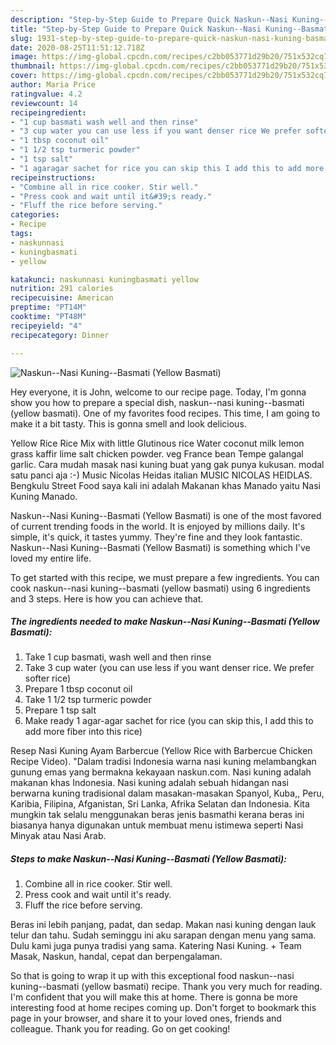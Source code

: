 ```yaml
---
description: "Step-by-Step Guide to Prepare Quick Naskun--Nasi Kuning--Basmati (Yellow Basmati)"
title: "Step-by-Step Guide to Prepare Quick Naskun--Nasi Kuning--Basmati (Yellow Basmati)"
slug: 1931-step-by-step-guide-to-prepare-quick-naskun-nasi-kuning-basmati-yellow-basmati
date: 2020-08-25T11:51:12.718Z
image: https://img-global.cpcdn.com/recipes/c2bb053771d29b20/751x532cq70/naskun-nasi-kuning-basmati-yellow-basmati-recipe-main-photo.jpg
thumbnail: https://img-global.cpcdn.com/recipes/c2bb053771d29b20/751x532cq70/naskun-nasi-kuning-basmati-yellow-basmati-recipe-main-photo.jpg
cover: https://img-global.cpcdn.com/recipes/c2bb053771d29b20/751x532cq70/naskun-nasi-kuning-basmati-yellow-basmati-recipe-main-photo.jpg
author: Maria Price
ratingvalue: 4.2
reviewcount: 14
recipeingredient:
- "1 cup basmati wash well and then rinse"
- "3 cup water you can use less if you want denser rice We prefer softer rice"
- "1 tbsp coconut oil"
- "1 1/2 tsp turmeric powder"
- "1 tsp salt"
- "1 agaragar sachet for rice you can skip this I add this to add more fiber into this rice"
recipeinstructions:
- "Combine all in rice cooker. Stir well."
- "Press cook and wait until it&#39;s ready."
- "Fluff the rice before serving."
categories:
- Recipe
tags:
- naskunnasi
- kuningbasmati
- yellow

katakunci: naskunnasi kuningbasmati yellow 
nutrition: 291 calories
recipecuisine: American
preptime: "PT14M"
cooktime: "PT48M"
recipeyield: "4"
recipecategory: Dinner

---
```



![Naskun--Nasi Kuning--Basmati (Yellow Basmati)](https://img-global.cpcdn.com/recipes/c2bb053771d29b20/751x532cq70/naskun-nasi-kuning-basmati-yellow-basmati-recipe-main-photo.jpg)

Hey everyone, it is John, welcome to our recipe page. Today, I'm gonna show you how to prepare a special dish, naskun--nasi kuning--basmati (yellow basmati). One of my favorites food recipes. This time, I am going to make it a bit tasty. This is gonna smell and look delicious.

Yellow Rice Rice Mix with little Glutinous rice Water coconut milk lemon grass kaffir lime salt chicken powder. veg France bean Tempe galangal garlic. Cara mudah masak nasi kuning buat yang gak punya kukusan. modal satu panci aja :-) Music Nicolas Heidas italian MUSIC NICOLAS HEIDLAS. Bengkulu Street Food saya kali ini adalah Makanan khas Manado yaitu Nasi Kuning Manado.

Naskun--Nasi Kuning--Basmati (Yellow Basmati) is one of the most favored of current trending foods in the world. It is enjoyed by millions daily. It's simple, it's quick, it tastes yummy. They're fine and they look fantastic. Naskun--Nasi Kuning--Basmati (Yellow Basmati) is something which I've loved my entire life.


To get started with this recipe, we must prepare a few ingredients. You can cook naskun--nasi kuning--basmati (yellow basmati) using 6 ingredients and 3 steps. Here is how you can achieve that.

<!--inarticleads1-->

##### The ingredients needed to make Naskun--Nasi Kuning--Basmati (Yellow Basmati):

1. Take 1 cup basmati, wash well and then rinse
1. Take 3 cup water (you can use less if you want denser rice. We prefer softer rice)
1. Prepare 1 tbsp coconut oil
1. Take 1 1/2 tsp turmeric powder
1. Prepare 1 tsp salt
1. Make ready 1 agar-agar sachet for rice (you can skip this, I add this to add more fiber into this rice)


Resep Nasi Kuning Ayam Barbercue (Yellow Rice with Barbercue Chicken Recipe Video). &#34;Dalam tradisi Indonesia warna nasi kuning melambangkan gunung emas yang bermakna kekayaan naskun.com. Nasi kuning adalah makanan khas Indonesia. Nasi kuning adalah sebuah hidangan nasi berwarna kuning tradisional dalam masakan-masakan Spanyol, Kuba,, Peru, Karibia, Filipina, Afganistan, Sri Lanka, Afrika Selatan dan Indonesia. Kita mungkin tak selalu menggunakan beras jenis basmathi kerana beras ini biasanya hanya digunakan untuk membuat menu istimewa seperti Nasi Minyak atau Nasi Arab. 

<!--inarticleads2-->

##### Steps to make Naskun--Nasi Kuning--Basmati (Yellow Basmati):

1. Combine all in rice cooker. Stir well.
1. Press cook and wait until it&#39;s ready.
1. Fluff the rice before serving.


Beras ini lebih panjang, padat, dan sedap. Makan nasi kuning dengan lauk telur dan tahu. Sudah seminggu ini aku sarapan dengan menu yang sama. Dulu kami juga punya tradisi yang sama. Katering Nasi Kuning. + Team Masak, Naskun, handal, cepat dan berpengalaman. 

So that is going to wrap it up with this exceptional food naskun--nasi kuning--basmati (yellow basmati) recipe. Thank you very much for reading. I'm confident that you will make this at home. There is gonna be more interesting food at home recipes coming up. Don't forget to bookmark this page in your browser, and share it to your loved ones, friends and colleague. Thank you for reading. Go on get cooking!

